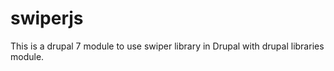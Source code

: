 swiperjs
========

This is a drupal 7 module to use swiper library in Drupal with drupal libraries module.
